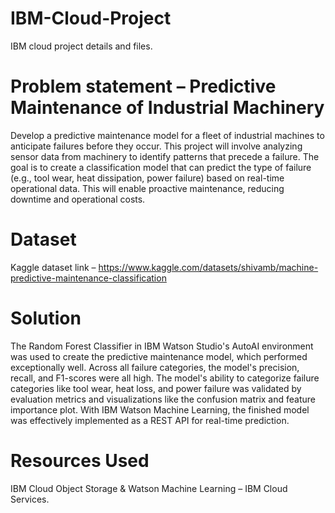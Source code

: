 # IBM-Cloud-Project
IBM cloud project details and files.

# Problem statement – Predictive Maintenance of Industrial Machinery 
Develop a predictive maintenance model for a fleet of industrial machines to anticipate 
failures before they occur. This project will involve analyzing sensor data from machinery 
to identify patterns that precede a failure. The goal is to create a classification model that 
can predict the type of failure (e.g., tool wear, heat dissipation, power failure) based on 
real-time operational data. This will enable proactive maintenance, reducing downtime 
and operational costs.

# Dataset
Kaggle dataset link – https://www.kaggle.com/datasets/shivamb/machine-predictive-maintenance-classification

# Solution 
The Random Forest Classifier in IBM Watson Studio's AutoAI environment was used to create the 
predictive maintenance model, which performed exceptionally well. Across all failure categories, the 
model's precision, recall, and F1-scores were all high. The model's ability to categorize failure categories 
like tool wear, heat loss, and power failure was validated by evaluation metrics and visualizations like the 
confusion matrix and feature importance plot. With IBM Watson Machine Learning, the finished model 
was effectively implemented as a REST API for real-time prediction.

# Resources Used
IBM Cloud Object Storage & Watson Machine Learning – IBM Cloud Services.
